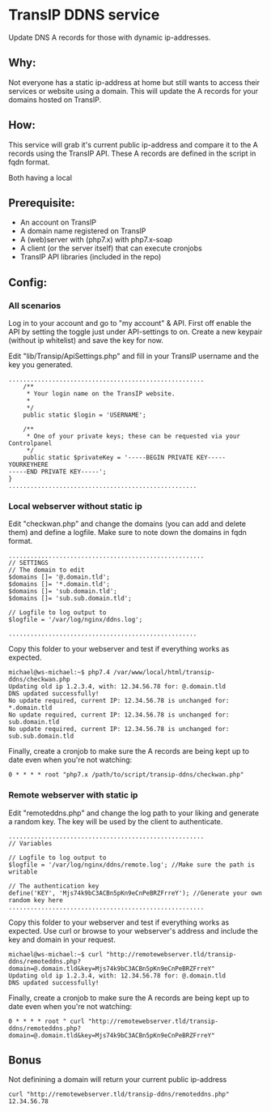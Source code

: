 # TransIP DDNS service
Update DNS A records for those with dynamic ip-addresses.

## Why:
Not everyone has a static ip-address at home but still wants to access their services or website using a domain.
This will update the A records for your domains hosted on TransIP.

## How:
This service will grab it's current public ip-address and compare it to the A records using the TransIP API.
These A records are defined in the script in fqdn format.

Both having a local 

## Prerequisite:
- An account on TransIP
- A domain name registered on TransIP
- A (web)server with (php7.x) with php7.x-soap
- A client (or the server itself) that can execute cronjobs
- TransIP API libraries (included in the repo)

## Config:

### All scenarios
Log in to your account and go to "my account" & API.
First off enable the API by setting the toggle just under API-settings to on.
Create a new keypair (without ip whitelist) and save the key for now.

Edit "lib/Transip/ApiSettings.php" and fill in your TransIP username and the key you generated.
```
......................................................
    /**
     * Your login name on the TransIP website.
     *
     */
    public static $login = 'USERNAME';

    /**
     * One of your private keys; these can be requested via your Controlpanel
     */
    public static $privateKey = '-----BEGIN PRIVATE KEY-----
YOURKEYHERE
-----END PRIVATE KEY-----';
}
....................................................
```

### Local webserver without static ip

Edit "checkwan.php" and change the domains (you can add and delete them) and define a logfile.
Make sure to note down the domains in fqdn format.
```
......................................................
// SETTINGS
// The domain to edit
$domains []= '@.domain.tld';
$domains []= '*.domain.tld';
$domains []= 'sub.domain.tld';
$domains []= 'sub.sub.domain.tld';

// Logfile to log output to
$logfile = '/var/log/nginx/ddns.log';

....................................................
```

Copy this folder to your webserver and test if everything works as expected.
```
michael@ws-michael:~$ php7.4 /var/www/local/html/transip-ddns/checkwan.php 
Updating old ip 1.2.3.4, with: 12.34.56.78 for: @.domain.tld
DNS updated successfully!
No update required, current IP: 12.34.56.78 is unchanged for: *.domain.tld
No update required, current IP: 12.34.56.78 is unchanged for: sub.domain.tld
No update required, current IP: 12.34.56.78 is unchanged for: sub.sub.domain.tld
```

Finally, create a cronjob to make sure the A records are being kept up to date even when you're not watching:
```
0 * * * * root "php7.x /path/to/script/transip-ddns/checkwan.php"
```

### Remote webserver with static ip


Edit "remoteddns.php" and change the log path to your liking and generate a random key.
The key will be used by the client to authenticate.
```
......................................................
// Variables

// Logfile to log output to
$logfile = '/var/log/nginx/ddns/remote.log'; //Make sure the path is writable

// The authentication key
define('KEY', 'Mjs74k9bC3ACBn5pKn9eCnPeBRZFrreY'); //Generate your own random key here
......................................................
```

Copy this folder to your webserver and test if everything works as expected.
Use curl or browse to your webserver's address and include the key and domain in your request.
```
michael@ws-michael:~$ curl "http://remotewebserver.tld/transip-ddns/remoteddns.php?domain=@.domain.tld&key=Mjs74k9bC3ACBn5pKn9eCnPeBRZFrreY"
Updating old ip 1.2.3.4, with: 12.34.56.78 for: @.domain.tld
DNS updated successfully!
```

Finally, create a cronjob to make sure the A records are being kept up to date even when you're not watching:
```
0 * * * * root " curl "http://remotewebserver.tld/transip-ddns/remoteddns.php?domain=@.domain.tld&key=Mjs74k9bC3ACBn5pKn9eCnPeBRZFrreY"
```

## Bonus

Not definining a domain will return your current public ip-address
```
curl "http://remotewebserver.tld/transip-ddns/remoteddns.php"
12.34.56.78
```